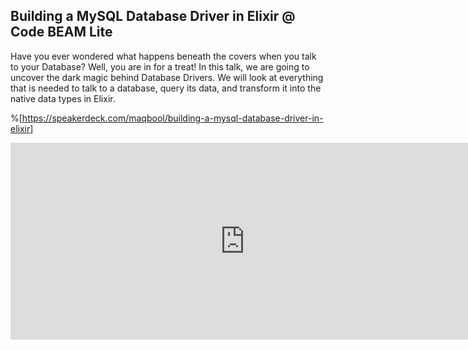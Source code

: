 ## Building a MySQL Database Driver in Elixir @ Code BEAM Lite

Have you ever wondered what happens beneath the covers when you talk to your Database? Well, you are in for a treat! In this talk, we are going to uncover the dark magic behind Database Drivers. We will look at everything that is needed to talk to a database, query its data, and transform it into the native data types in Elixir.



%[https://speakerdeck.com/maqbool/building-a-mysql-database-driver-in-elixir]

<iframe width="750" height="315" src="https://www.youtube-nocookie.com/embed/UoxzAPBVuQs?start=169" title="YouTube video player" frameborder="0" allow="accelerometer; autoplay; clipboard-write; encrypted-media; gyroscope; picture-in-picture" allowfullscreen></iframe>